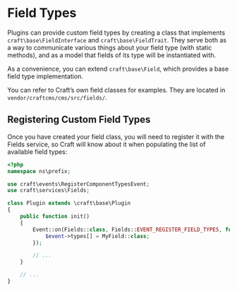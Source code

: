 Field Types
===========

Plugins can provide custom field types by creating a class that implements `craft\base\FieldInterface` and `craft\base\FieldTrait`. They serve both as a way to communicate various things about your field type (with static methods), and as a model that fields of its type will be instantiated with.

As a convenience, you can extend `craft\base\Field`, which provides a base field type implementation.

You can refer to Craft’s own field classes for examples. They are located in `vendor/craftcms/cms/src/fields/`.

## Registering Custom Field Types

Once you have created your field class, you will need to register it with the Fields service, so Craft will know about it when populating the list of available field types: 

```php
<?php
namespace ns\prefix;

use craft\events\RegisterComponentTypesEvent;
use craft\services\Fields;

class Plugin extends \craft\base\Plugin
{
    public function init()
    {
        Event::on(Fields::class, Fields::EVENT_REGISTER_FIELD_TYPES, function(RegisterComponentTypesEvent $event) {
            $event->types[] = MyField::class;
        });

        // ...
    }

    // ...
}
```
